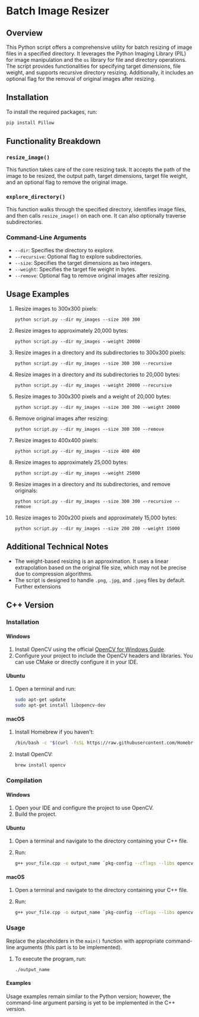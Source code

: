 # Batch Image Resizer

## Overview

This Python script offers a comprehensive utility for batch resizing of image files in a specified directory. It leverages the Python Imaging Library (PIL) for image manipulation and the `os` library for file and directory operations. The script provides functionalities for specifying target dimensions, file weight, and supports recursive directory resizing. Additionally, it includes an optional flag for the removal of original images after resizing.

## Installation

To install the required packages, run:

```bash
pip install Pillow
```

## Functionality Breakdown

### `resize_image()`

This function takes care of the core resizing task. It accepts the path of the image to be resized, the output path, target dimensions, target file weight, and an optional flag to remove the original image.

### `explore_directory()`

This function walks through the specified directory, identifies image files, and then calls `resize_image()` on each one. It can also optionally traverse subdirectories.

### Command-Line Arguments

- `--dir`: Specifies the directory to explore.
- `--recursive`: Optional flag to explore subdirectories.
- `--size`: Specifies the target dimensions as two integers.
- `--weight`: Specifies the target file weight in bytes.
- `--remove`: Optional flag to remove original images after resizing.

## Usage Examples

1. Resize images to 300x300 pixels:
   ```
   python script.py --dir my_images --size 300 300
   ```
   
2. Resize images to approximately 20,000 bytes:
   ```
   python script.py --dir my_images --weight 20000
   ```
   
3. Resize images in a directory and its subdirectories to 300x300 pixels:
   ```
   python script.py --dir my_images --size 300 300 --recursive
   ```
   
4. Resize images in a directory and its subdirectories to 20,000 bytes:
   ```
   python script.py --dir my_images --weight 20000 --recursive
   ```
   
5. Resize images to 300x300 pixels and a weight of 20,000 bytes:
   ```
   python script.py --dir my_images --size 300 300 --weight 20000
   ```

6. Remove original images after resizing:
   ```
   python script.py --dir my_images --size 300 300 --remove
   ```
   
7. Resize images to 400x400 pixels:
   ```
   python script.py --dir my_images --size 400 400
   ```
   
8. Resize images to approximately 25,000 bytes:
   ```
   python script.py --dir my_images --weight 25000
   ```
   
9. Resize images in a directory and its subdirectories, and remove originals:
   ```
   python script.py --dir my_images --size 300 300 --recursive --remove
   ```
   
10. Resize images to 200x200 pixels and approximately 15,000 bytes:
    ```
    python script.py --dir my_images --size 200 200 --weight 15000
    ```

## Additional Technical Notes

- The weight-based resizing is an approximation. It uses a linear extrapolation based on the original file size, which may not be precise due to compression algorithms.
- The script is designed to handle `.png`, `.jpg`, and `.jpeg` files by default. Further extensions

## C++ Version

### Installation

#### Windows

1. Install OpenCV using the official [OpenCV for Windows Guide](https://docs.opencv.org/master/d3/d52/tutorial_windows_install.html).
2. Configure your project to include the OpenCV headers and libraries. You can use CMake or directly configure it in your IDE.

#### Ubuntu

1. Open a terminal and run:

   ```bash
   sudo apt-get update
   sudo apt-get install libopencv-dev
   ```

#### macOS

1. Install Homebrew if you haven't:

   ```bash
   /bin/bash -c "$(curl -fsSL https://raw.githubusercontent.com/Homebrew/install/HEAD/install.sh)"
   ```

2. Install OpenCV:

   ```bash
   brew install opencv
   ```

### Compilation

#### Windows

1. Open your IDE and configure the project to use OpenCV.
2. Build the project.

#### Ubuntu

1. Open a terminal and navigate to the directory containing your C++ file.
2. Run:

   ```bash
   g++ your_file.cpp -o output_name `pkg-config --cflags --libs opencv4`
   ```

#### macOS

1. Open a terminal and navigate to the directory containing your C++ file.
2. Run:

   ```bash
   g++ your_file.cpp -o output_name `pkg-config --cflags --libs opencv4`
   ```

### Usage

Replace the placeholders in the `main()` function with appropriate command-line arguments (this part is to be implemented).

1. To execute the program, run:

   ```bash
   ./output_name
   ```

#### Examples

Usage examples remain similar to the Python version; however, the command-line argument parsing is yet to be implemented in the C++ version.
